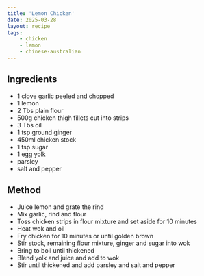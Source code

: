 ```yaml
---
title: 'Lemon Chicken'
date: 2025-03-28
layout: recipe
tags:
    - chicken
    - lemon
    - chinese-australian
---
```


## Ingredients
- 1 clove garlic peeled and chopped
- 1 lemon
- 2 Tbs plain flour
- 500g chicken thigh fillets cut into strips
- 3 Tbs oil
- 1 tsp ground ginger
- 450ml chicken stock
- 1 tsp sugar
- 1 egg yolk
- parsley
- salt and pepper

## Method
- Juice lemon and grate the rind
- Mix garlic, rind and flour
- Toss chicken strips in flour mixture and set aside for 10 minutes
- Heat wok and oil
- Fry chicken for 10 minutes or until golden brown
- Stir stock, remaining flour mixture, ginger and sugar into wok
- Bring to boil until thickened
- Blend yolk and juice and add to wok
- Stir until thickened and add parsley and salt and pepper
